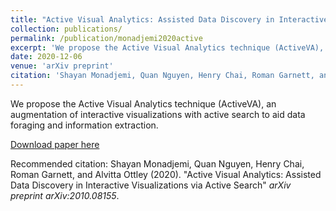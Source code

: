 ```yaml
---
title: "Active Visual Analytics: Assisted Data Discovery in Interactive Visualizations via Active Search"
collection: publications/
permalink: /publication/monadjemi2020active
excerpt: 'We propose the Active Visual Analytics technique (ActiveVA), an augmentation of interactive visualizations with active search to aid data foraging and information extraction.'
date: 2020-12-06
venue: 'arXiv preprint'
citation: 'Shayan Monadjemi, Quan Nguyen, Henry Chai, Roman Garnett, and Alvitta Ottley (2020). "Active Visual Analytics: Assisted Data Discovery in Interactive Visualizations via Active Search" <i>arXiv preprint arXiv:2010.08155</i>.'
---
```

We propose the Active Visual Analytics technique (ActiveVA), an augmentation of interactive visualizations with active search to aid data foraging and information extraction.

[Download paper here](http://KrisNguyen135.github.io/files/monadjemi2020active.pdf)

Recommended citation: Shayan Monadjemi, Quan Nguyen, Henry Chai, Roman Garnett, and Alvitta Ottley (2020). "Active Visual Analytics: Assisted Data Discovery in Interactive Visualizations via Active Search" <i>arXiv preprint arXiv:2010.08155</i>.
